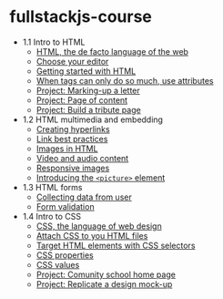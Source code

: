 # fullstackjs-course

* 1.1 Intro to HTML
  * [HTML, the de facto language of the web](1_1_Intro%20to%20HTML/1-HTML,%20the%20de%20facto%20language%20of%20the%20web.md)
  * [Choose your editor](1_1_Intro%20to%20HTML/2-Choose%20your%20editor.md)
  * [Getting started with HTML](1_1_Intro%20to%20HTML/3-Create%20HTML%20elements%20with%20tags.md)
  * [When tags can only do so much, use attributes](1_1_Intro%20to%20HTML/4-When%20tags%20can%20only%20do%20so%20much,%20use%20Attributes.md)
  * [Project: Marking-up a letter](1_1_Intro%20to%20HTML/marking_letter.md)
  * [Project: Page of content](1_1_Intro%20to%20HTML/page_of_content.md)
  * [Project: Build a tribute page](1_1_Intro%20to%20HTML/tribute_page.md)
* 1.2 HTML multimedia and embedding
  * [Creating hyperlinks](1_2_HTML_multimedia%20and%20embedding/1_creating_hyperlinks.md)
  * [Link best practices](1_2_HTML_multimedia%20and%20embedding/2_link_best_practices.md)
  * [Images in HTML](1_2_HTML_multimedia%20and%20embedding/3_images_in_html.md)
  * [Video and audio content](1_2_HTML_multimedia%20and%20embedding/4_video_audio.md)
  * [Responsive images](1_2_HTML_multimedia%20and%20embedding/5_responsive_images.md)
  * [Introducing the `<picture>` element](1_2_HTML_multimedia%20and%20embedding/6_responsive_images_picture_elt.md)
* 1.3 HTML forms
  * [Collecting data from user](1_3%20HTML%20forms/1-Collecting%20data%20from%20user.md)
  * [Form validation](1_3%20HTML%20forms/2-Form%20validation.md)
* 1.4 Intro to CSS
  * [CSS, the language of web design](1_4%20Intro%20to%20CSS/1-CSS,%20the%20language%20of%20web%20design.md)
  * [Attach CSS to you HTML files](1_4%20Intro%20to%20CSS/2-Attach%20CSS%20to%20you%20HTML%20files.md)
  * [Target HTML elements with CSS selectors](1_4%20Intro%20to%20CSS/3-Target%20HTML%20elements%20with%20CSS%20selectors.md)
  * [CSS properties](1_4%20Intro%20to%20CSS/4-CSS%20properties.md)
  * [CSS values](1_4%20Intro%20to%20CSS/5-CSS%20values.md)
  * [Project: Comunity school home page](1_4%20Intro%20to%20CSS/community_college.md)
  * [Project: Replicate a design mock-up](1_4%20Intro%20to%20CSS/mockup_to_html.md)
